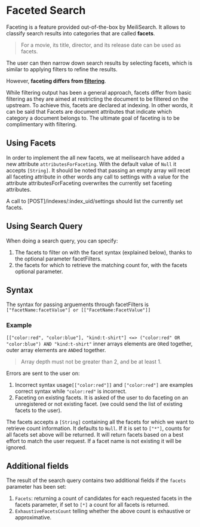 # Faceted Search

Faceting is a feature provided out-of-the-box by MeiliSearch. It allows to classify search results into categories that are called **facets**.

> For a movie, its title, director, and its release date can be used as facets.

The user can then narrow down search results by selecting facets, which is similar to applying filters to refine the results.

However, **faceting differs from [filtering](/guides/advanced_guides/filtering.md)**.

While filtering output has been a general approach, facets differ from basic filtering as they are aimed at restricting the document to be filtered on the upstream. To achieve this, facets are declared at indexing. In other words, it can be said that Facets are document attributes that indicate which category a document belongs to. The ultimate goal of faceting is to be complimentary with filtering.

## Using Facets

In order to implement the all new facets, we at meilisearch have added a new attribute `attributesForFaceting`. With the default value of `Null` it accepts `[String]`.
It should be noted that passing an empty array will recet all faceting attribute in other words any call to settings with a value for the attribute attributesForFaceting overwrites the currently set faceting attributes.

A call to [POST]/indexes/:index_uid/settings should list the currently set facets.

## Using Search Query

When doing a search query, you can specify:

1. The facets to filter on with the facet syntax (explained below), thanks to the optional parameter facetFilters.
2. the facets for which to retrieve the matching count for, with the facets optional parameter.

## Syntax

The syntax for passing arguements through facetFilters is `["facetName:facetValue"] or [["FacetName:FacetValue"]]`

### Example

`[["color:red", "color:blue"], "kind:t-shirt"] <=> ("color:red" OR "color:blue") AND "kind:t-shirt"`
inner arrays elements are `OR`ed together, outer array elements are `AND`ed together.
> Array depth must not be greater than 2, and be at least 1.

Errors are sent to the user on:

  1. Incorrect syntax usage`[["color:red"]]` and `["color:red"]` are examples correct syntax while `"color:red"` is incorrect.
  2. Faceting on existing facets. It is asked of the user to do faceting on an unregistered or not existing facet. (we could send the list of existing facets to the user).

The facets accepts a `[String]` containing all the facets for which we want to retrieve count information. It defaults to `Null`. If it is set to `["*"]`, counts for all facets set above will be returned. It will return facets based on a best effort to match the user request. If a facet name is not existing it will be ignored.

## Additional fields

The result of the search query contains two additional fields if the `facets` parameter has been set:

  1. `Facets`: returning a count of candidates for each requested facets in the facets parameter, if set to `[*]` a count for all facets is returned.
  2. `ExhaustiveFacetsCount` telling whether the above count is exhaustive or approximative.
